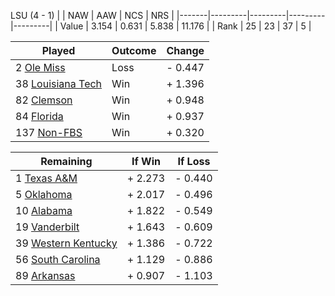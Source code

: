 LSU (4 - 1)
|       |   NAW   |   AAW   |   NCS   |   NRS   |
|-------|---------|---------|---------|---------|
| Value |   3.154 |   0.631 |   5.838 |  11.176 |
| Rank  |      25 |      23 |      37 |       5 |

| Played                    | Outcome    |  Change  |
|---------------------------|------------|----------|
|   2 [Ole Miss              ](OleMiss.md)| Loss       | -  0.447 |
|  38 [Louisiana Tech        ](LouisianaTech.md)| Win        | +  1.396 |
|  82 [Clemson               ](Clemson.md)| Win        | +  0.948 |
|  84 [Florida               ](Florida.md)| Win        | +  0.937 |
| 137 [Non-FBS               ](NonFBS.md)| Win        | +  0.320 |

| Remaining                 |  If Win  |  If Loss |
|---------------------------|----------|----------|
|   1 [Texas A&M             ](TexasAM.md)| +  2.273 | -  0.440 |
|   5 [Oklahoma              ](Oklahoma.md)| +  2.017 | -  0.496 |
|  10 [Alabama               ](Alabama.md)| +  1.822 | -  0.549 |
|  19 [Vanderbilt            ](Vanderbilt.md)| +  1.643 | -  0.609 |
|  39 [Western Kentucky      ](WesternKentucky.md)| +  1.386 | -  0.722 |
|  56 [South Carolina        ](SouthCarolina.md)| +  1.129 | -  0.886 |
|  89 [Arkansas              ](Arkansas.md)| +  0.907 | -  1.103 |


